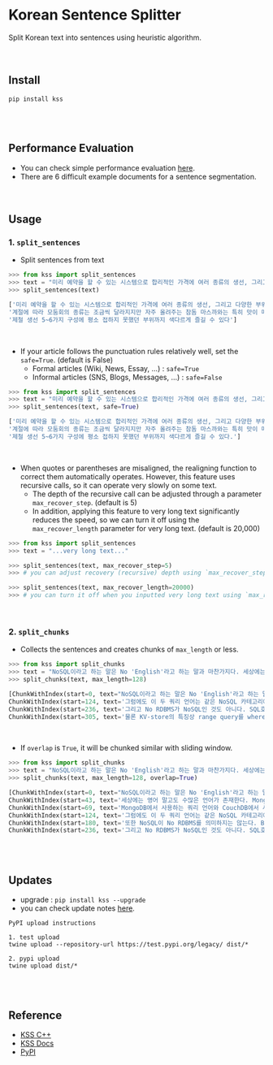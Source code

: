 # Korean Sentence Splitter
Split Korean text into sentences using heuristic algorithm.
<br><br><br>

## Install
```console
pip install kss
```
<br><br>

## Performance Evaluation
- You can check simple performance evaluation [here](https://github.com/hyunwoongko/kss/blob/main/EVALUATION.md).
- There are 6 difficult example documents for a sentence segmentation.
<br><br><br>

## Usage
### 1. `split_sentences`
- Split sentences from text
```python
>>> from kss import split_sentences
>>> text = "미리 예약을 할 수 있는 시스템으로 합리적인 가격에 여러 종류의 생선, 그리고 다양한 부위를 즐길 수 있기 때문이다 계절에 따라 모둠회의 종류는 조금씩 달라지지만 자주 올려주는 참돔 마스까와는 특히 맛이 매우 좋다 제철 생선 5~6가지 구성에 평소 접하지 못했던 부위까지 색다르게 즐길 수 있다"
>>> split_sentences(text)
```
```python
['미리 예약을 할 수 있는 시스템으로 합리적인 가격에 여러 종류의 생선, 그리고 다양한 부위를 즐길 수 있기 때문이다', 
'계절에 따라 모둠회의 종류는 조금씩 달라지지만 자주 올려주는 참돔 마스까와는 특히 맛이 매우 좋다', 
'제철 생선 5~6가지 구성에 평소 접하지 못했던 부위까지 색다르게 즐길 수 있다']
```
<br>

- If your article follows the punctuation rules relatively well, set the `safe=True`. (default is False)
    - Formal articles (Wiki, News, Essay, ...) : `safe=True`
    - Informal articles (SNS, Blogs, Messages, ...) : `safe=False`
```python
>>> from kss import split_sentences
>>> text = "미리 예약을 할 수 있는 시스템으로 합리적인 가격에 여러 종류의 생선, 그리고 다양한 부위를 즐길 수 있기 때문이다. 계절에 따라 모둠회의 종류는 조금씩 달라지지만 자주 올려주는 참돔 마스까와는 특히 맛이 매우 좋다. 일반 모둠회도 좋지만 좀 더 특별한 맛을 즐기고 싶다면 특수 부위 모둠회를 추천한다 제철 생선 5~6가지 구성에 평소 접하지 못했던 부위까지 색다르게 즐길 수 있다."
>>> split_sentences(text, safe=True)
```
```python
['미리 예약을 할 수 있는 시스템으로 합리적인 가격에 여러 종류의 생선, 그리고 다양한 부위를 즐길 수 있기 때문이다.', 
'계절에 따라 모둠회의 종류는 조금씩 달라지지만 자주 올려주는 참돔 마스까와는 특히 맛이 매우 좋다.', 
'제철 생선 5~6가지 구성에 평소 접하지 못했던 부위까지 색다르게 즐길 수 있다.']
```
<br>

- When quotes or parentheses are misaligned, the realigning function to correct them automatically operates. However, this feature uses recursive calls, so it can operate very slowly on some text. 
    - The depth of the recursive call can be adjusted through a parameter `max_recover_step`. (default is 5)
    - In addition, applying this feature to very long text significantly reduces the speed, so we can turn it off using the `max_recover_length` parameter for very long text. (default is 20,000)
```python
>>> from kss import split_sentences
>>> text = "...very long text..."

>>> split_sentences(text, max_recover_step=5)
>>> # you can adjust recovery (recursive) depth using `max_recover_step` (default is 5)

>>> split_sentences(text, max_recover_length=20000)
>>> # you can turn it off when you inputted very long text using `max_recover_length` (default is 20000)
```


<br>

### 2. `split_chunks`
- Collects the sentences and creates chunks of `max_length` or less.
```python
>>> from kss import split_chunks
>>> text = "NoSQL이라고 하는 말은 No 'English'라고 하는 말과 마찬가지다. 세상에는 영어 말고도 수많은 언어가 존재한다. MongoDB에서 사용하는 쿼리 언어와 CouchDB에서 사용하는 쿼리 언어는 서로 전혀 다르다. 그럼에도 이 두 쿼리 언어는 같은 NoSQL 카테고리에 속한다. 어쨌거나 SQL이 아니기 때문이다. 또한 NoSQL이 No RDBMS를 의미하지는 않는다. BerkleyDB같은 예외가 있기 때문이다. 그리고 No RDBMS가 NoSQL인 것도 아니다. SQL호환 레이어를 제공하는 KV-store라는 예외가 역시 존재한다. 물론 KV-store의 특징상 range query를 where절에 넣을 수 없으므로 완전한 SQL은 못 되고 SQL의 부분집합 정도를 제공한다."
>>> split_chunks(text, max_length=128)
```
```python
[ChunkWithIndex(start=0, text="NoSQL이라고 하는 말은 No 'English'라고 하는 말과 마찬가지다. 세상에는 영어 말고도 수많은 언어가 존재한다. MongoDB에서 사용하는 쿼리 언어와 CouchDB에서 사용하는 쿼리 언어는 서로 전혀 다르다."),
ChunkWithIndex(start=124, text='그럼에도 이 두 쿼리 언어는 같은 NoSQL 카테고리에 속한다. 어쨌거나 SQL이 아니기 때문이다. 또한 NoSQL이 No RDBMS를 의미하지는 않는다. BerkleyDB같은 예외가 있기 때문이다.'),
ChunkWithIndex(start=236, text='그리고 No RDBMS가 NoSQL인 것도 아니다. SQL호환 레이어를 제공하는 KV-store라는 예외가 역 시 존재한다.'),
ChunkWithIndex(start=305, text='물론 KV-store의 특징상 range query를 where절에 넣을 수 없으므로 완전한 SQL은 못 되고 SQL의 부분집합 정도를 제공한다.')]
```
<br>

- If `overlap` is `True`, it will be chunked similar with sliding window.
```python
>>> from kss import split_chunks
>>> text = "NoSQL이라고 하는 말은 No 'English'라고 하는 말과 마찬가지다. 세상에는 영어 말고도 수많은 언어가 존재한다. MongoDB에서 사용하는 쿼리 언어와 CouchDB에서 사용하는 쿼리 언어는 서로 전혀 다르다. 그럼에도 이 두 쿼리 언어는 같은 NoSQL 카테고리에 속한다. 어쨌거나 SQL이 아니기 때문이다. 또한 NoSQL이 No RDBMS를 의미하지는 않는다. BerkleyDB같은 예외가 있기 때문이다. 그리고 No RDBMS가 NoSQL인 것도 아니다. SQL호환 레이어를 제공하는 KV-store라는 예외가 역시 존재한다. 물론 KV-store의 특징상 range query를 where절에 넣을 수 없으므로 완전한 SQL은 못 되고 SQL의 부분집합 정도를 제공한다."
>>> split_chunks(text, max_length=128, overlap=True)
```
```python
[ChunkWithIndex(start=0, text="NoSQL이라고 하는 말은 No 'English'라고 하는 말과 마찬가지다. 세상에는 영어 말고도 수많은 언어가 존재한다. MongoDB에서 사용하는 쿼리 언어와 CouchDB에서 사용하는 쿼리 언어는 서로 전혀 다르다."),
ChunkWithIndex(start=43, text='세상에는 영어 말고도 수많은 언어가 존재한다. MongoDB에서 사용하는 쿼리 언어와 CouchDB에서 사용하는 쿼리 언어는 서로 전혀 다르다. 그럼에도 이 두 쿼리 언어는 같은 NoSQL 카테고리에 속한다.'),
ChunkWithIndex(start=69, text='MongoDB에서 사용하는 쿼리 언어와 CouchDB에서 사용하는 쿼리 언어는 서로 전혀 다르다. 그럼 에도 이 두 쿼리 언어는 같은 NoSQL 카테고리에 속한다. 어쨌거나 SQL이 아니기 때문이다.'),
ChunkWithIndex(start=124, text='그럼에도 이 두 쿼리 언어는 같은 NoSQL 카테고리에 속한다. 어쨌거나 SQL이 아니기 때문이다. 또한 NoSQL이 No RDBMS를 의미하지는 않는다. BerkleyDB같은 예외가 있기 때문이다.'),
ChunkWithIndex(start=180, text='또한 NoSQL이 No RDBMS를 의미하지는 않는다. BerkleyDB같은 예외가 있기 때문이다. 그리고 No RDBMS가 NoSQL인 것도 아니다. SQL호환 레이어를 제공하는 KV-store라는 예외가 역시 존재한다.'),
ChunkWithIndex(start=236, text='그리고 No RDBMS가 NoSQL인 것도 아니다. SQL호환 레이어를 제공하는 KV-store라는 예외가 역 시 존재한다. 물론 KV-store의 특징상 range query를 where절에 넣을 수 없으므로 완전한 SQL은 못 되고 SQL의 부분집합 정도를 제공한다.')]
```
<br><br>

## Updates
- upgrade : `pip install kss --upgrade` 
- you can check update notes [here](https://github.com/hyunwoongko/kss/blob/main/UPDATES.md).
```consol
PyPI upload instructions

1. test upload
twine upload --repository-url https://test.pypi.org/legacy/ dist/*

2. pypi upload
twine upload dist/*
```
<br><br>

## Reference
- [KSS C++](https://github.com/likejazz/korean-sentence-splitter)
- [KSS Docs](http://docs.likejazz.com/kss/)
- [PyPI](https://pypi.org/project/kss/)
